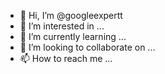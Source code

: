 - 👋 Hi, I’m @googleexpertt
- 👀 I’m interested in ...
- 🌱 I’m currently learning ...
- 💞️ I’m looking to collaborate on ...
- 📫 How to reach me ...

<!---
googleexpertt/googleexpertt is a ✨ special ✨ repository because its `README.md` (this file) appears on your GitHub profile.
You can click the Preview link to take a look at your changes.
--->
